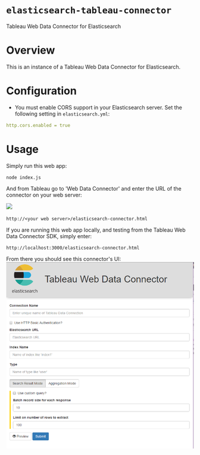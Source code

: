 # `elasticsearch-tableau-connector`
Tableau Web Data Connector for Elasticsearch

# Overview

This is an instance of a Tableau Web Data Connector for Elasticsearch.  

# Configuration
- You must enable CORS support in your Elasticsearch server.  Set the following setting in `elasticsearch.yml`:

```yaml
http.cors.enabled = true
```
# Usage

Simply run this web app:

```
node index.js
```

And from Tableau go to 'Web Data Connector' and enter the URL of the connector on your web server:

![](https://github.com/mradamlacey/elasticsearch-tableau-connector/blob/master/resources/wdc_desktop_use_connector.png)

```
http://<your web server>/elasticsearch-connector.html
```

If you are running this web app locally, and testing from the Tableau Web Data Connector SDK, simply enter:

```
http://localhost:3000/elasticsearch-connector.html
```

From there you should see this connector's UI:
![](https://github.com/mradamlacey/elasticsearch-tableau-connector/blob/master/resources/connector-form-example.png)